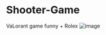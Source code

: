 # Shooter-Game
VaLorant game funny + Rolex
![image](https://github.com/user-attachments/assets/71ce0575-aad7-4915-b43f-f101187fb321)
